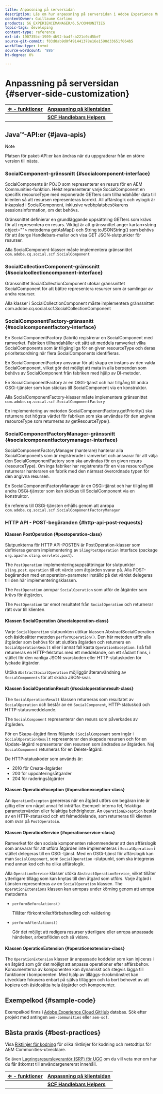 ```yaml
---
title: Anpassning på serversidan
description: Läs om hur anpassning på serversidan i Adobe Experience Manager Communities.
contentOwner: Guillaume Carlino
products: SG_EXPERIENCEMANAGER/6.5/COMMUNITIES
topic-tags: developing
content-type: reference
exl-id: 190735bc-1909-4b92-ba4f-a221c0cd5be7
source-git-commit: f03d0ab9d0f491441378e16e1590d33651f064b5
workflow-type: tm+mt
source-wordcount: '886'
ht-degree: 0%

---
```


# Anpassning på serversidan {#server-side-customization}

| **[⇐ - funktioner](essentials.md)** | **[Anpassning på klientsidan](client-customize.md)** |
|---|---|
|   | **[SCF Handlebars Helpers](handlebars-helpers.md)** |

## Java™-API:er {#java-apis}

>[!NOTE]
>
>Platsen för paket-API:er kan ändras när du uppgraderar från en större version till nästa.

### SocialComponent-gränssnitt {#socialcomponent-interface}

SocialComponents är POJO som representerar en resurs för en AEM Communities-funktion. Helst representerar varje SocialComponent en specifik resourceType med exponerade GETters som tillhandahåller data till klienten så att resursen representeras korrekt. All affärslogik och vylogik är inkapslad i SocialComponent, inklusive webbplatsbesökarens sessionsinformation, om det behövs.

Gränssnittet definierar en grundläggande uppsättning GETters som krävs för att representera en resurs. Viktigt är att gränssnittet anger kartan&lt;string object=&quot;&quot;> metoderna getAsMap() och String toJSONString() som behövs för att återge Handlebars-mallar och visa GET JSON-slutpunkter för resurser.

Alla SocialComponent-klasser måste implementera gränssnittet `com.adobe.cq.social.scf.SocialComponent`

### SocialCollectionComponent-gränssnitt {#socialcollectioncomponent-interface}

Gränssnittet SocialCollectionComponent utökar gränssnittet SocialComponent för att bättre representera resurser som är samlingar av andra resurser.

Alla klasser i SocialCollectionComponent måste implementera gränssnittet com.adobe.cq.social.scf.SocialCollectionComponent

### SocialComponentFactory-gränssnitt {#socialcomponentfactory-interface}

En SocialComponentFactory (fabrik) registrerar en SocialComponent med ramverket. Fabriken tillhandahåller ett sätt att meddela ramverket vilka SocialComponents som är tillgängliga för en given resourceType och deras prioritetsordning när flera SocialComponents identifieras.

En SocialComponentFactory ansvarar för att skapa en instans av den valda SocialComponent, vilket gör det möjligt att mata in alla beroenden som behövs av SocialComponent från fabriken med hjälp av DI-metoder.

En SocialComponentFactory är en OSGi-tjänst och har tillgång till andra OSGi-tjänster som kan skickas till SocialComponent via en konstruktor.

Alla SocialComponentFactory-klasser måste implementera gränssnittet `com.adobe.cq.social.scf.SocialComponentFactory`

En implementering av metoden SocialComponentFactory.getPriority() ska returnera det högsta värdet för fabriken som ska användas för den angivna resourceType som returneras av getResourceType().

### SocialComponentFactoryManager-gränssnitt {#socialcomponentfactorymanager-interface}

SocialComponentFactoryManager (hanterare) hanterar alla SocialComponents som är registrerade i ramverket och ansvarar för att välja den SocialComponentFactory som ska användas för en given resurs (resourceType). Om inga fabriker har registrerats för en viss resourceType returnerar hanteraren en fabrik med den närmast överordnade typen för den angivna resursen.

En SocialComponentFactoryManager är en OSGi-tjänst och har tillgång till andra OSGi-tjänster som kan skickas till SocialComponent via en konstruktor.

En referens till OSGi-tjänsten erhålls genom att anropa `com.adobe.cq.social.scf.SocialComponentFactoryManager`

### HTTP API - POST-begäranden {#http-api-post-requests}

#### Klassen PostOperation {#postoperation-class}

Slutpunkterna för HTTP API-POSTEN är PostOperation-klasser som definieras genom implementering av `SlingPostOperation` interface (package `org.apache.sling.servlets.post`).

The `PostOperation` implementeringsuppsättningar för slutpunkter `sling.post.operation` till ett värde som åtgärden svarar på. Alla POST-begäranden med en:operation-parameter inställd på det värdet delegeras till den här implementeringsklassen.

The `PostOperation` anropar `SocialOperation` som utför de åtgärder som krävs för åtgärden.

The `PostOperation` tar emot resultatet från `SocialOperation` och returnerar rätt svar till klienten.

#### Klassen SocialOperation {#socialoperation-class}

Varje `SocialOperation` slutpunkten utökar klassen AbstractSocialOperation och åsidosätter metoden `performOperation()`. Den här metoden utför alla åtgärder som behövs för att slutföra åtgärden och returnera en `SocialOperationResult` eller i annat fall kasta `OperationException`. I så fall returneras en HTTP-felstatus med ett meddelande, om ett sådant finns, i stället för den vanliga JSON-svarskoden eller HTTP-statuskoden för lyckade åtgärder.

Utöka `AbstractSocialOperation` möjliggör återanvändning av `SocialComponents` för att skicka JSON-svar.

#### Klassen SocialOperationResult {#socialoperationresult-class}

The `SocialOperationResult` klassen returneras som resultatet av `SocialOperation` och består av en `SocialComponent`, HTTP-statuskod och HTTP-statusmeddelande.

The `SocialComponent` representerar den resurs som påverkades av åtgärden.

För en Skapa-åtgärd finns följande i `SocialComponent` som ingår i `SocialOperationResult` representerar den skapade resursen och för en Update-åtgärd representerar den resursen som ändrades av åtgärden. Nej `SocialComponent` returneras för en Delete-åtgärd.

De HTTP-statuskoder som används är:

* 2010 för Create-åtgärder
* 200 för uppdateringsåtgärder
* 204 för raderingsåtgärder

#### Klassen OperationException {#operationexception-class}

An `OperationExcepton` genereras när en åtgärd utförs om begäran inte är giltig eller om något annat fel inträffar. Exempel: interna fel, felaktiga parametervärden eller felaktiga behörigheter. An `OperationException` består av en HTTP-statuskod och ett felmeddelande, som returneras till klienten som svar på `PostOperatoin`.

#### Klassen OperationService {#operationservice-class}

Ramverket för den sociala komponenten rekommenderar att den affärslogik som ansvarar för att utföra åtgärden inte implementeras i `SocialOperation` i stället delegeras till en OSGi-tjänst. Med en OSGi-tjänst för affärslogik kan man `SocialComponent`, som `SocialOperation` -slutpunkt, som ska integreras med annan kod och ha olika affärslogik.

Alla `OperationService` klasser utöka `AbstractOperationService`, vilket tillåter ytterligare tillägg som kan knytas till den åtgärd som utförs. Varje åtgärd i tjänsten representeras av en `SocialOperation` klassen. The `OperationExtensions` klassen kan anropas under körning genom att anropa metoderna

* `performBeforeActions()`

  Tillåter förkontroller/förbehandling och validering
* `performAfterActions()`

  Gör det möjligt att redigera resurser ytterligare eller anropa anpassade händelser, arbetsflöden och så vidare.

#### Klassen OperationExtension {#operationextension-class}

The `OperationExtension` klasser är anpassade koddelar som kan injiceras i en åtgärd som gör det möjligt att anpassa operationer efter affärsbehov. Konsumenterna av komponenten kan dynamiskt och stegvis lägga till funktioner i komponenten. Med hjälp av tilläggs-/krokmönstret kan utvecklare fokusera enbart på själva tilläggen och ta bort behovet av att kopiera och åsidosätta hela åtgärder och komponenter.

## Exempelkod {#sample-code}

Exempelkod finns i [Adobe Experience Cloud GitHub](https://github.com/Adobe-Marketing-Cloud) databas. Sök efter projekt med antingen `aem-communities` eller `aem-scf`.

## Bästa praxis {#best-practices}

Visa [Riktlinjer för kodning](code-guide.md) för olika riktlinjer för kodning och metodtips för AEM Communities-utvecklare.

Se även [Lagringsresursleverantör (SRP) för UGC](srp.md) om du vill veta mer om hur du får åtkomst till användargenererat innehåll.

| **[⇐ - funktioner](essentials.md)** | **[Anpassning på klientsidan](client-customize.md)** |
|---|---|
|   | **[SCF Handlebars Helpers](handlebars-helpers.md)** |
